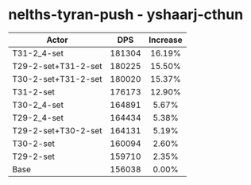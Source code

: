 # nelths-tyran-push - yshaarj-cthun
| Actor | DPS | Increase |
|---|:---:|:---:|
|T31-2_4-set|181304|16.19%|
|T29-2-set+T31-2-set|180225|15.50%|
|T30-2-set+T31-2-set|180020|15.37%|
|T31-2-set|176173|12.90%|
|T30-2_4-set|164891|5.67%|
|T29-2_4-set|164434|5.38%|
|T29-2-set+T30-2-set|164131|5.19%|
|T30-2-set|160094|2.60%|
|T29-2-set|159710|2.35%|
|Base|156038|0.00%|
